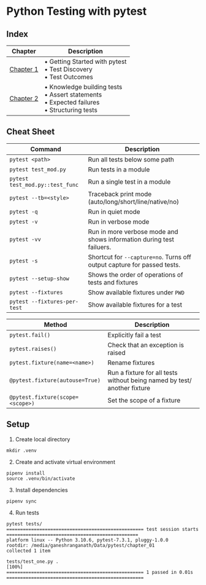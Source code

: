 # Python Testing with pytest

## Index
| Chapter | Description                                                                                        |
|---------|----------------------------------------------------------------------------------------------------|
| [Chapter 1](chapter_01/README.md) | • Getting Started with pytest<br> • Test Discovery<br> • Test Outcomes                             |
| [Chapter 2](chapter_02/README.md) | • Knowledge building tests<br> • Assert statements<br> • Expected failures<br> • Structuring tests |

## Cheat Sheet
| Command                         | Description                                                             |
|---------------------------------|-------------------------------------------------------------------------|
| `pytest <path>`                 | Run all tests below some path                                           |
| `pytest test_mod.py`            | Run tests in a module                                                   |
| `pytest test_mod.py::test_func` | Run a single test in a module                                           |
| `pytest --tb=<style>`           | Traceback print mode (auto/long/short/line/native/no)                   |
| `pytest -q`                     | Run in quiet mode                                                       |
| `pytest -v`                     | Run in verbose mode                                                     |
| `pytest -vv`                    | Run in more verbose mode and shows information during test failuers.    |
| `pytest -s`                     | Shortcut for `--capture=no`. Turns off output capture for passed tests. |
| `pytest --setup-show`           | Shows the order of operations of tests and fixtures                     |
| `pytest --fixtures`             | Show available fixtures under `PWD`                                     |
| `pytest --fixtures-per-test`    | Show available fixtures for a test                                      |

| Method                            | Description                                                              |
|-----------------------------------|--------------------------------------------------------------------------|
| `pytest.fail()`                   | Explicitly fail a test                                                   |
| `pytest.raises()`                 | Check that an exception is raised                                        |
| `pytest.fixture(name=<name>)`     | Rename fixtures                                                          |
| `@pytest.fixture(autouse=True)`   | Run a fixture for all tests without being named by test/ another fixture |
| `@pytest.fixture(scope=<scope>)`  | Set the scope of a fixture                                               |

## Setup
1. Create local directory
```shell
mkdir .venv
```
2. Create and activate virtual environment
```shell
pipenv install
source .venv/bin/activate
```
3. Install dependencies
```shell
pipenv sync
```
4. Run tests
```shell
pytest tests/
================================================== test session starts ================================================
platform linux -- Python 3.10.6, pytest-7.3.1, pluggy-1.0.0
rootdir: /media/ganeshranganath/Data/pytest/chapter_01
collected 1 item

tests/test_one.py .                                                                                              [100%]
================================================== 1 passed in 0.01s ==================================================
```
